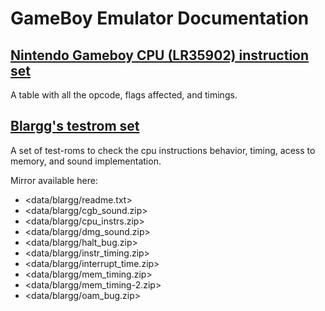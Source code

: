 GameBoy Emulator Documentation
==============================

[Nintendo Gameboy CPU (LR35902) instruction set](gameboy-opcodes.html)
----------------------------------------------

A table with all the opcode, flags affected, and timings.

[Blargg's testrom set](http://gbdev.gg8.se/wiki/articles/Test_ROMs)
--------------------

A set of test-roms to check the cpu instructions behavior, timing,
acess to memory, and sound implementation.

Mirror available here:
  * <data/blargg/readme.txt>
  * <data/blargg/cgb_sound.zip>
  * <data/blargg/cpu_instrs.zip>
  * <data/blargg/dmg_sound.zip>
  * <data/blargg/halt_bug.zip>
  * <data/blargg/instr_timing.zip>
  * <data/blargg/interrupt_time.zip>
  * <data/blargg/mem_timing.zip>
  * <data/blargg/mem_timing-2.zip>
  * <data/blargg/oam_bug.zip>
